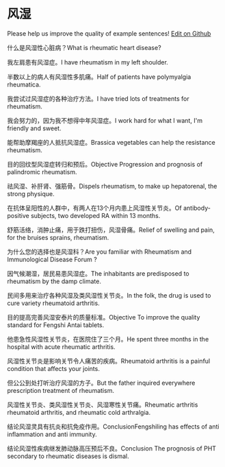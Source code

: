 # 风湿

Please help us improve the quality of example sentences! [Edit on Github](https://github.com/jiyushe/jiyu-example-sentence-source/blob/main/chinese/fengshi_1.md)

<p><span class="chinese">什么是风湿性心脏病？</span><span class="english">What is rheumatic heart disease?</span></p>

<p><span class="chinese">我左肩患有风湿症。</span><span class="english">I have rheumatism in my left shoulder.</span></p>

<p><span class="chinese">半数以上的病人有风湿性多肌痛。</span><span class="english">Half of patients have polymyalgia rheumatica.</span></p>

<p><span class="chinese">我尝试过风湿症的各种治疗方法。</span><span class="english">I have tried lots of treatments for rheumatism.</span></p>

<p><span class="chinese">我会努力的，因为我不想得中年风湿症。</span><span class="english">I work hard for what I want, I'm friendly and sweet.</span></p>

<p><span class="chinese">能帮助摩羯座的人抵抗风湿症。</span><span class="english">Brassica vegetables can help the resistance rheumatism.</span></p>

<p><span class="chinese">目的回纹型风湿症转归和预后。</span><span class="english">Objective Progression and prognosis of palindromic rheumatism.</span></p>

<p><span class="chinese">祛风湿、补肝肾、强筋骨。</span><span class="english">Dispels rheumatism, to make up hepatorenal, the strong physique.</span></p>

<p><span class="chinese">在抗体呈阳性的人群中，有两人在13个月内患上风湿性关节炎。</span><span class="english">Of antibody-positive subjects, two developed RA within 13 months.</span></p>

<p><span class="chinese">舒筋活络，消肿止痛，用于跌打扭伤，风湿骨痛。</span><span class="english">Relief of swelling and pain, for the bruises sprains, rheumatism.</span></p>

<p><span class="chinese">为什么您的选择也是风湿科？</span><span class="english">Are you familiar with Rheumatism and Immunological Disease Forum ?</span></p>

<p><span class="chinese">因气候潮湿，居民易患风湿症。</span><span class="english">The inhabitants are predisposed to rheumatism by the damp climate.</span></p>

<p><span class="chinese">民间多用来治疗各种风湿及类风湿性关节炎。</span><span class="english">In the folk, the drug is used to cure variety rheumatoid arthritis.</span></p>

<p><span class="chinese">目的提高完善风湿安泰片的质量标准。</span><span class="english">Objective To improve the quality standard for Fengshi Antai tablets.</span></p>

<p><span class="chinese">他患急性风湿性关节炎，在医院住了三个月。</span><span class="english">He spent three months in the hospital with acute rheumatic arthritis.</span></p>

<p><span class="chinese">风湿性关节炎是影响关节令人痛苦的疾病。</span><span class="english">Rheumatoid arthritis is a painful condition that affects your joints.</span></p>

<p><span class="chinese">但公公到处打听治疗风湿的方子。</span><span class="english">But the father inquired everywhere prescription treatment of rheumatism.</span></p>

<p><span class="chinese">风湿性关节炎、类风湿性关节炎、风湿寒性关节痛。</span><span class="english">Rheumatic arthritis rheumatoid arthritis, and rheumatic cold arthralgia.</span></p>

<p><span class="chinese">结论风湿灵具有抗炎和抗免疫作用。</span><span class="english">ConclusionFengshiling has effects of anti inflammation and anti immunity.</span></p>

<p><span class="chinese">结论风湿性疾病继发肺动脉高压预后不良。</span><span class="english">Conclusion The prognosis of PHT secondary to rheumatic diseases is dismal.</span></p>

